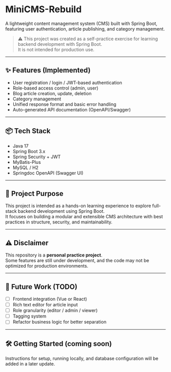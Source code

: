 # MiniCMS-Rebuild

A lightweight content management system (CMS) built with Spring Boot, featuring user authentication, article publishing, and category management.

> ⚠️ This project was created as a self-practice exercise for learning backend development with Spring Boot.  
> It is not intended for production use.

---

## ✨ Features (Implemented)

- User registration / login / JWT-based authentication
- Role-based access control (admin, user)
- Blog article creation, update, deletion
- Category management
- Unified response format and basic error handling
- Auto-generated API documentation (OpenAPI/Swagger)

---

## 📦 Tech Stack

- Java 17
- Spring Boot 3.x
- Spring Security + JWT
- MyBatis-Plus
- MySQL / H2
- Springdoc OpenAPI (Swagger UI)

---

## 🎯 Project Purpose

This project is intended as a hands-on learning experience to explore full-stack backend development using Spring Boot.  
It focuses on building a modular and extensible CMS architecture with best practices in structure, security, and maintainability.

---

## ⚠️ Disclaimer

This repository is a **personal practice project**.  
Some features are still under development, and the code may not be optimized for production environments.

---

## 🚧 Future Work (TODO)

- [ ] Frontend integration (Vue or React)
- [ ] Rich text editor for article input
- [ ] Role granularity (editor / admin / viewer)
- [ ] Tagging system
- [ ] Refactor business logic for better separation

---

## 🛠️ Getting Started (coming soon)

Instructions for setup, running locally, and database configuration will be added in a later update.
